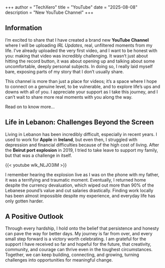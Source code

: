 +++
author = "TechXero"
title = "YouTube"
date = "2025-08-08"
description = "New YouTube Channel"
+++

## Information

I’m excited to share that I have created a brand new **YouTube Channel** where I will be uploading *IRL Updates*, real, unfiltered moments from my life. I’ve already uploaded the very first video, and I want to be honest with you: making that video was incredibly challenging. It wasn’t just about hitting the record button, it was about opening up and talking about some uncomfortable, deeply personal subjects. In doing so, I really laid myself bare, exposing parts of my story that I don’t usually share.

This channel is more than just a place for videos; it’s a space where I hope to connect on a genuine level, to be vulnerable, and to explore life’s ups and downs with all of you. I appreciate your support as I take this journey, and I can’t wait to share more real moments with you along the way. 

Read on to know more...

<!--more-->

## Life in Lebanon: Challenges Beyond the Screen

Living in Lebanon has been incredibly difficult, especially in recent years. I used to work for **Apple** in **Ireland**, but even then, I struggled with depression and financial difficulties because of the high cost of living. After the **Beirut port explosion** in 2019, I tried to take leave to support my family, but that was a challenge in itself.

{{< youtube wlk_NLJO3lM >}}

I remember hearing the explosion live as I was on the phone with my father, it was a terrifying and traumatic moment. Eventually, I returned home despite the currency devaluation, which wiped out more than 90% of the Lebanese pound’s value and cut salaries drastically. Finding work locally has been almost impossible despite my experience, and everyday life has only gotten harder.

## A Positive Outlook

Through every hardship, I hold onto the belief that persistence and honesty can pave the way for better days. My journey is far from over, and every small step forward is a victory worth celebrating. I am grateful for the support I have received so far and hopeful for the future, that creativity, community, and courage can thrive even in the toughest circumstances. Together, we can keep building, connecting, and growing, turning challenges into opportunities for meaningful change.
